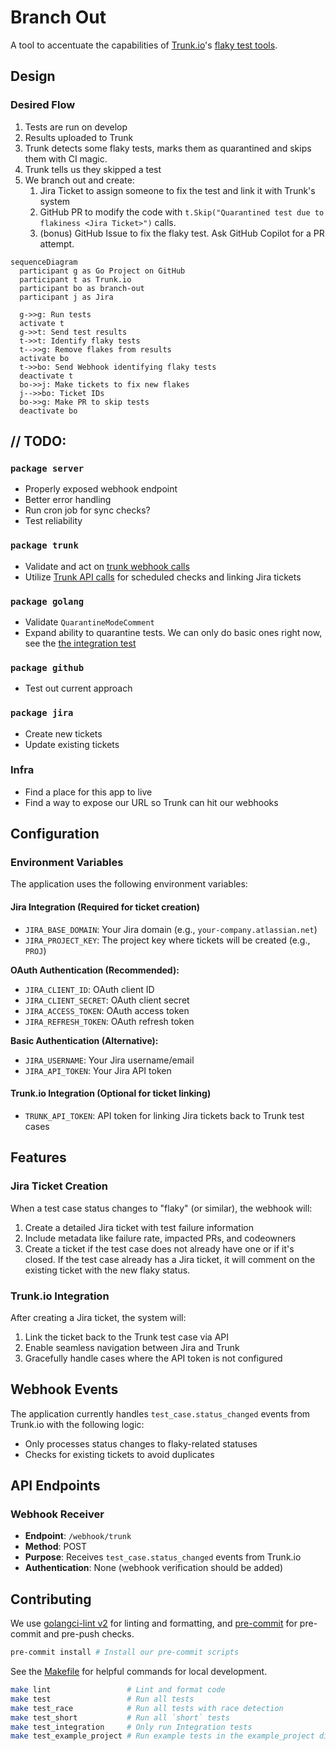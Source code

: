 # Branch Out

A tool to accentuate the capabilities of [Trunk.io](https://trunk.io/)'s [flaky test tools](https://docs.trunk.io/flaky-tests/overview).

## Design

### Desired Flow

1. Tests are run on develop
2. Results uploaded to Trunk
3. Trunk detects some flaky tests, marks them as quarantined and skips them with CI magic.
4. Trunk tells us they skipped a test
5. We branch out and create:
   1. Jira Ticket to assign someone to fix the test and link it with Trunk's system
   2. GitHub PR to modify the code with `t.Skip("Quarantined test due to flakiness <Jira Ticket>")` calls.
   3. (bonus) GitHub Issue to fix the flaky test. Ask GitHub Copilot for a PR attempt.

```mermaid
sequenceDiagram
  participant g as Go Project on GitHub
  participant t as Trunk.io
  participant bo as branch-out
  participant j as Jira

  g->>g: Run tests
  activate t
  g->>t: Send test results
  t->>t: Identify flaky tests
  t-->>g: Remove flakes from results
  activate bo
  t->>bo: Send Webhook identifying flaky tests
  deactivate t
  bo->>j: Make tickets to fix new flakes
  j-->>bo: Ticket IDs
  bo->>g: Make PR to skip tests
  deactivate bo
```

## // TODO:

### `package server`

- Properly exposed webhook endpoint
- Better error handling
- Run cron job for sync checks?
- Test reliability

### `package trunk`

- Validate and act on [trunk webhook calls](https://docs.trunk.io/flaky-tests/webhooks)
- Utilize [Trunk API calls](https://docs.trunk.io/references/apis#authentication) for scheduled checks and linking Jira tickets

### `package golang`

- Validate `QuarantineModeComment`
- Expand ability to quarantine tests. We can only do basic ones right now, see the [the integration test](./golang/quarantine_integration_test.go)

### `package github`

- Test out current approach

### `package jira`

- Create new tickets
- Update existing tickets

### Infra

- Find a place for this app to live
- Find a way to expose our URL so Trunk can hit our webhooks

## Configuration

### Environment Variables

The application uses the following environment variables:

#### Jira Integration (Required for ticket creation)

- `JIRA_BASE_DOMAIN`: Your Jira domain (e.g., `your-company.atlassian.net`)
- `JIRA_PROJECT_KEY`: The project key where tickets will be created (e.g., `PROJ`)

**OAuth Authentication (Recommended):**

- `JIRA_CLIENT_ID`: OAuth client ID
- `JIRA_CLIENT_SECRET`: OAuth client secret
- `JIRA_ACCESS_TOKEN`: OAuth access token
- `JIRA_REFRESH_TOKEN`: OAuth refresh token

**Basic Authentication (Alternative):**

- `JIRA_USERNAME`: Your Jira username/email
- `JIRA_API_TOKEN`: Your Jira API token

#### Trunk.io Integration (Optional for ticket linking)

- `TRUNK_API_TOKEN`: API token for linking Jira tickets back to Trunk test cases

## Features

### Jira Ticket Creation

When a test case status changes to "flaky" (or similar), the webhook will:

1. Create a detailed Jira ticket with test failure information
2. Include metadata like failure rate, impacted PRs, and codeowners
3. Create a ticket if the test case does not already have one or if it's closed. If the test case already has a Jira ticket, it will comment on the existing ticket with the new flaky status.

### Trunk.io Integration

After creating a Jira ticket, the system will:

1. Link the ticket back to the Trunk test case via API
2. Enable seamless navigation between Jira and Trunk
3. Gracefully handle cases where the API token is not configured

## Webhook Events

The application currently handles `test_case.status_changed` events from Trunk.io with the following logic:

- Only processes status changes to flaky-related statuses
- Checks for existing tickets to avoid duplicates

## API Endpoints

### Webhook Receiver

- **Endpoint**: `/webhook/trunk`
- **Method**: POST
- **Purpose**: Receives `test_case.status_changed` events from Trunk.io
- **Authentication**: None (webhook verification should be added)

## Contributing

We use [golangci-lint v2](https://golangci-lint.run/) for linting and formatting, and [pre-commit](https://pre-commit.com/) for pre-commit and pre-push checks.

```sh
pre-commit install # Install our pre-commit scripts
```

See the [Makefile](./Makefile) for helpful commands for local development.

```sh
make lint                 # Lint and format code
make test                 # Run all tests
make test_race            # Run all tests with race detection
make test_short           # Run all `short` tests
make test_integration     # Only run Integration tests
make test_example_project # Run example tests in the example_project directory
```
